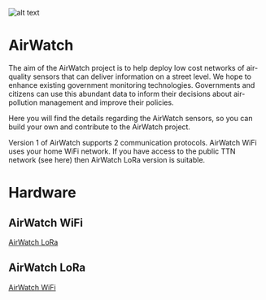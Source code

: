 ![alt text](https://github.com/rorygleeson/AirWatch/blob/master/LogoForGitHub.png)






AirWatch
========

The aim of the AirWatch project is to help deploy low cost networks of air-quality sensors that can deliver information on a street level. We hope to enhance existing government monitoring technologies. Governments and citizens can use this abundant data to inform their decisions about air-pollution management and improve their policies.


Here you will find the details regarding the AirWatch sensors, so you can build your own and contribute to the AirWatch project. 

Version 1 of AirWatch supports 2 communication protocols. AirWatch WiFi uses your home WiFi network.
If you have access to the public TTN network (see here) then AirWatch LoRa version is suitable. 


Hardware 
========

AirWatch WiFi
--------------

[AirWatch LoRa](https://github.com/rorygleeson/AirWatch/blob/master/Devices/LoRa/readme.md)

AirWatch LoRa
--------------

[AirWatch WiFi](https://github.com/rorygleeson/AirWatch/blob/master/Devices/WiFi/readme.md)
